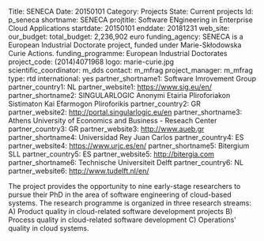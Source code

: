 Title: SENECA
Date:  20150101
Category: Projects
State: Current projects
Id: p_seneca
shortname: SENECA
projtitle: Software ENgineering in Enterprise Cloud Applications
startdate: 20150101
enddate: 20181231
web_site:  
our_budget:
total_budget: 2,236,902 euro
funding_agency: SENECA is a European Industrial Doctorate project, funded under Marie-Skłodowska Curie Actions.
funding_programme: European Industrial Doctorates
project_code: (2014)4071968
logo: marie-curie.jpg  
scientific_coordinator: m_dds
contact: m_mfrag
project_manager: m_mfrag
type: rtd
international: yes
partner_shortname1: Software Imrovement Group
partner_country1: NL
partner_website1: https://www.sig.eu/en/
partner_shortname2: SINGULARLOGIC Anonymi Etairia Pliroforiakon Sistimaton Kai Efarmogon Pliroforikis
partner_country2: GR
partner_website2: http://portal.singularlogic.eu/en
partner_shortname3: Athens University of Economics and Business - Reseach Center
partner_country3: GR
partner_website3: http://www.aueb.gr
partner_shortname4: Universidad Rey Juan Carlos
partner_country4: ES
partner_website4: https://www.urjc.es/en/
partner_shortname5: Bitergium SLL
partner_country5: ES
partner_website5: http://bitergia.com
partner_shortname6: Technische Universiteit Delft
partner_country6: NL
partner_website6: http://www.tudelft.nl/en/

The project provides the opportunity to nine early-stage researchers to pursue their PhD in the area of software engineering of cloud-based systems. The research programme is organized in three research streams: A) Product quality in cloud-related software development projects B) Process quality in cloud-related software development C) Operations' quality in cloud systems.
